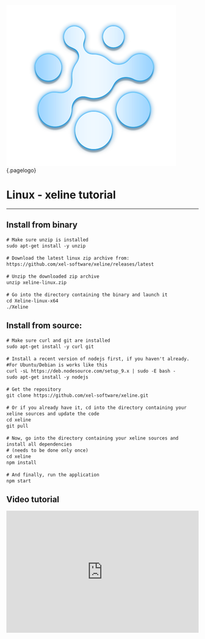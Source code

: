 <!-- TITLE: Linux Xeline -->
<!-- SUBTITLE: A quick summary of Linux Xeline -->

![Xelbig](/uploads/xeline/xelbig.png "Xelbig"){.pagelogo}
# Linux - xeline tutorial
-----

Install from binary
-----


```text
# Make sure unzip is installed
sudo apt-get install -y unzip
​
# Download the latest linux zip archive from:
https://github.com/xel-software/xeline/releases/latest
​
# Unzip the downloaded zip archive
unzip xeline-linux.zip
​
# Go into the directory containing the binary and launch it
cd Xeline-linux-x64
./Xeline
```


Install from source:
-----

```text
# Make sure curl and git are installed
sudo apt-get install -y curl git
​
# Install a recent version of nodejs first, if you haven't already.
#For Ubuntu/Debian is works like this
curl -sL https://deb.nodesource.com/setup_9.x | sudo -E bash -
sudo apt-get install -y nodejs
​
# Get the repository
git clone https://github.com/xel-software/xeline.git
​
# Or if you already have it, cd into the directory containing your xeline sources and update the code
cd xeline
git pull
​
# Now, go into the directory containing your xeline sources and install all dependencies
# (needs to be done only once)
cd xeline
npm install
​
# And finally, run the application
npm start
```

Video tutorial
-----
<div style="width:100%;height:0px;position:relative;padding-bottom:63.529%;"><iframe src="https://streamable.com/s/wqejg/sdkjrz" frameborder="0" width="100%" height="100%" allowfullscreen style="width:100%;height:100%;position:absolute;left:0px;top:0px;overflow:hidden;"></iframe></div>



